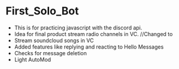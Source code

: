 # First_Solo_Bot
* This is for practicing javascript with the discord api. 
* Idea for final product stream radio channels in VC. //Changed to 
* Stream soundcloud songs in VC
* Added features like replying and reacting to Hello Messages
* Checks for message deletion
* Light AutoMod
